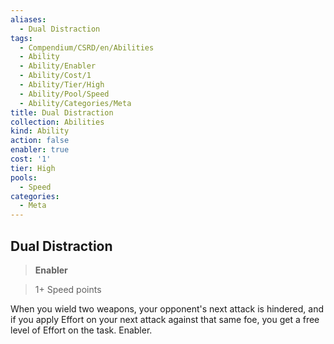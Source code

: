 ```yaml
---
aliases:
  - Dual Distraction
tags:
  - Compendium/CSRD/en/Abilities
  - Ability
  - Ability/Enabler
  - Ability/Cost/1
  - Ability/Tier/High
  - Ability/Pool/Speed
  - Ability/Categories/Meta
title: Dual Distraction
collection: Abilities
kind: Ability
action: false
enabler: true
cost: '1'
tier: High
pools:
  - Speed
categories:
  - Meta
---
```

## Dual Distraction    
>**Enabler**    
>1+ Speed points  
    
When you wield two weapons, your opponent's next attack is hindered, and if you apply Effort on your next attack against that same foe, you get a free level of Effort on the task. Enabler.
